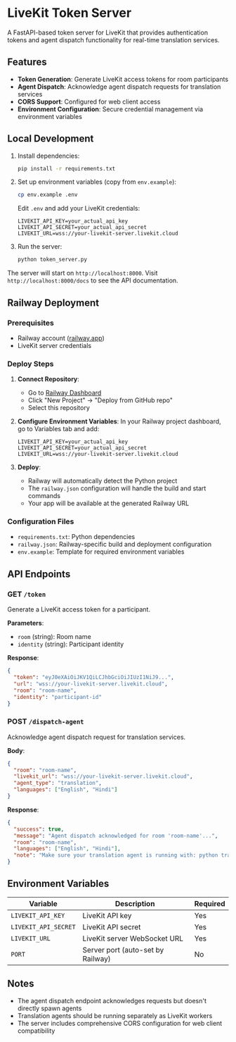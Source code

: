 # LiveKit Token Server

A FastAPI-based token server for LiveKit that provides authentication tokens and agent dispatch functionality for real-time translation services.

## Features

- **Token Generation**: Generate LiveKit access tokens for room participants
- **Agent Dispatch**: Acknowledge agent dispatch requests for translation services
- **CORS Support**: Configured for web client access
- **Environment Configuration**: Secure credential management via environment variables

## Local Development

1. Install dependencies:
   ```bash
   pip install -r requirements.txt
   ```

2. Set up environment variables (copy from `env.example`):
   ```bash
   cp env.example .env
   ```
   
   Edit `.env` and add your LiveKit credentials:
   ```
   LIVEKIT_API_KEY=your_actual_api_key
   LIVEKIT_API_SECRET=your_actual_api_secret
   LIVEKIT_URL=wss://your-livekit-server.livekit.cloud
   ```

3. Run the server:
   ```bash
   python token_server.py
   ```

The server will start on `http://localhost:8000`. Visit `http://localhost:8000/docs` to see the API documentation.

## Railway Deployment

### Prerequisites
- Railway account ([railway.app](https://railway.app))
- LiveKit server credentials

### Deploy Steps

1. **Connect Repository**:
   - Go to [Railway Dashboard](https://railway.app/dashboard)
   - Click "New Project" → "Deploy from GitHub repo"
   - Select this repository

2. **Configure Environment Variables**:
   In your Railway project dashboard, go to Variables tab and add:
   ```
   LIVEKIT_API_KEY=your_actual_api_key
   LIVEKIT_API_SECRET=your_actual_api_secret
   LIVEKIT_URL=wss://your-livekit-server.livekit.cloud
   ```

3. **Deploy**:
   - Railway will automatically detect the Python project
   - The `railway.json` configuration will handle the build and start commands
   - Your app will be available at the generated Railway URL

### Configuration Files

- `requirements.txt`: Python dependencies
- `railway.json`: Railway-specific build and deployment configuration
- `env.example`: Template for required environment variables

## API Endpoints

### GET `/token`
Generate a LiveKit access token for a participant.

**Parameters**:
- `room` (string): Room name
- `identity` (string): Participant identity

**Response**:
```json
{
  "token": "eyJ0eXAiOiJKV1QiLCJhbGciOiJIUzI1NiJ9...",
  "url": "wss://your-livekit-server.livekit.cloud",
  "room": "room-name",
  "identity": "participant-id"
}
```

### POST `/dispatch-agent`
Acknowledge agent dispatch request for translation services.

**Body**:
```json
{
  "room": "room-name",
  "livekit_url": "wss://your-livekit-server.livekit.cloud",
  "agent_type": "translation",
  "languages": ["English", "Hindi"]
}
```

**Response**:
```json
{
  "success": true,
  "message": "Agent dispatch acknowledged for room 'room-name'...",
  "room": "room-name",
  "languages": ["English", "Hindi"],
  "note": "Make sure your translation agent is running with: python translation_agent_v2.py dev"
}
```

## Environment Variables

| Variable | Description | Required |
|----------|-------------|----------|
| `LIVEKIT_API_KEY` | LiveKit API key | Yes |
| `LIVEKIT_API_SECRET` | LiveKit API secret | Yes |
| `LIVEKIT_URL` | LiveKit server WebSocket URL | Yes |
| `PORT` | Server port (auto-set by Railway) | No |

## Notes

- The agent dispatch endpoint acknowledges requests but doesn't directly spawn agents
- Translation agents should be running separately as LiveKit workers
- The server includes comprehensive CORS configuration for web client compatibility
